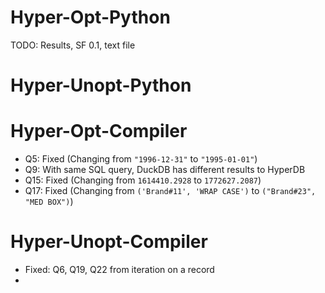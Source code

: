 # Hyper-Opt-Python
TODO: Results, SF 0.1, text file

# Hyper-Unopt-Python

# Hyper-Opt-Compiler
- Q5: Fixed (Changing from `"1996-12-31"` to `"1995-01-01"`)
- Q9: With same SQL query, DuckDB has different results to HyperDB
- Q15: Fixed (Changing from `1614410.2928` to `1772627.2087`)
- Q17: Fixed (Changing from `('Brand#11', 'WRAP CASE')` to `("Brand#23", "MED BOX")`)

# Hyper-Unopt-Compiler
- Fixed: Q6, Q19, Q22 from iteration on a record
- 